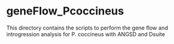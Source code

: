 # geneFlow_Pcoccineus

This directory contains the scripts to perform the gene flow  and introgression analysis for P. coccineus with ANGSD and Dsuite
